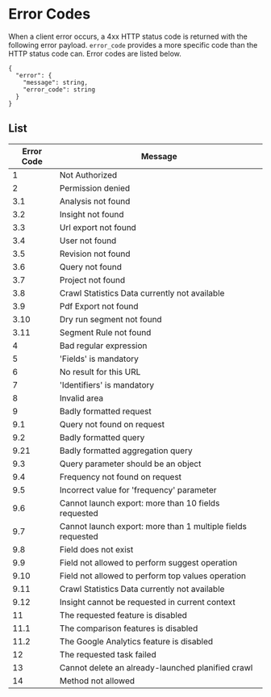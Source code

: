 # Error Codes

When a client error occurs, a 4xx HTTP status code is returned with the following error payload. `error_code` provides a more specific code than the HTTP status code can. Error codes are listed below.
```JS
{
  "error": {
    "message": string,
    "error_code": string
  }
}
```

## List
Error Code | Message
--- | ---
1 | Not Authorized
2 | Permission denied
3.1 | Analysis not found
3.2 | Insight not found
3.3 | Url export not found
3.4 | User not found
3.5 | Revision not found
3.6 | Query not found
3.7 | Project not found
3.8 | Crawl Statistics Data currently not available
3.9 | Pdf Export not found
3.10 | Dry run segment not found
3.11 | Segment Rule not found
4 | Bad regular expression
5 | 'Fields' is mandatory
6 | No result for this URL
7 | 'Identifiers' is mandatory
8 | Invalid area
9 | Badly formatted request
9.1 | Query not found on request
9.2 | Badly formatted query
9.21 | Badly formatted aggregation query
9.3 | Query parameter should be an object
9.4 | Frequency not found on request
9.5 | Incorrect value for 'frequency' parameter
9.6 | Cannot launch export: more than 10 fields requested
9.7 | Cannot launch export: more than 1 multiple fields requested
9.8 | Field does not exist
9.9 | Field not allowed to perform suggest operation
9.10 | Field not allowed to perform top values operation
9.11 | Crawl Statistics Data currently not available
9.12 | Insight cannot be requested in current context
11 | The requested feature is disabled
11.1 | The comparison features is disabled
11.2 | The Google Analytics feature is disabled
12 | The requested task failed
13 | Cannot delete an already-launched planified crawl
14 | Method not allowed
